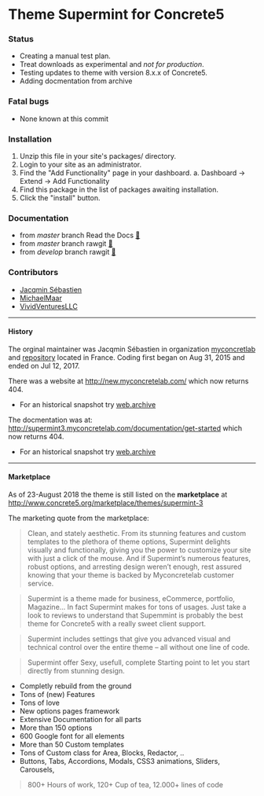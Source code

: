 # Theme Supermint for Concrete5

### Status
* Creating a manual test plan.
* Treat downloads as experimental and *not for production*.
* Testing updates to theme with version 8.x.x of Concrete5.
* Adding docmentation from archive

### Fatal bugs
* None known at this commit

### Installation
1. Unzip this file in your site's packages/ directory.
2. Login to your site as an administrator.
3. Find the "Add Functionality" page in your dashboard.
   a. Dashboard -> Extend -> Add Functionality 
4. Find this package in the list of packages awaiting installation.
5. Click the "install" button.

### Documentation
* from *master* branch Read the Docs [:link:](https://theme-supermint.readthedocs.io/en/latest/)
* from *master* branch rawgit [:link:](https://rawgit.com/VividVenturesLLC/theme_supermint/master/docs/build/html/index.html)
* from *develop* branch rawgit [:link:](https://rawgit.com/VividVenturesLLC/theme_supermint/develop/docs/build/html/index.html)

### Contributors
*  [Jacqmin Sébastien](https://github.com/myconcretelab)
*  [MichaelMaar](https://github.com/MichaelMaar/theme_supermint)
*  [VividVenturesLLC](https://github.com/VividVenturesLLC/theme_supermint)

-----

#### History

The orginal maintainer was Jacqmin Sébastien in organization [myconcretlab](https://github.com/myconcretelab) and [repository](https://github.com/myconcretelab/theme_supermint) located in France. Coding first began on Aug 31, 2015 and ended on Jul 12, 2017.

There was a website at
http://new.myconcretelab.com/
which now returns 404.

- For an historical snapshot try [web.archive](https://web.archive.org/web/20180324152300/http://new.myconcretelab.com/)

The docmentation was at:
http://supermint3.myconcretelab.com/documentation/get-started
which now returns 404.

- For an historical snapshot try [web.archive](https://web.archive.org/web/20170113174552/http://supermint3.myconcretelab.com:80/documentation/get-started)

-----
#### Marketplace
As of 23-August 2018 the theme is  still listed on the __marketplace__ at
http://www.concrete5.org/marketplace/themes/supermint-3

The marketing quote from the marketplace:

> Clean, and stately aesthetic. From its stunning features and custom templates to the plethora of theme options, Supermint delights visually and functionally, giving you the power to customize your site with just a click of the mouse. And if Supermint’s numerous features, robust options, and arresting design weren’t enough, rest assured knowing that your theme is backed by Myconcretelab customer service.

> Supermint is a theme made for business, eCommerce, portfolio, Magazine... In fact Supermint makes for tons of usages. Just take a look to reviews to understand that Supemmint is probably the best theme for Concrete5 with a really sweet client support.

> Supermint includes settings that give you advanced visual and technical control over the entire theme – all without one line of code.

> Supermint offer Sexy, usefull, complete Starting point to let you start directly from stunning design.

* Completly rebuild from the ground
* Tons of (new) Features
* Tons of love
* New options pages framework
* Extensive Documentation for all parts
* More than 150 options
* 600 Google font for all elements
* More than 50 Custom templates
* Tons of Custom class for Area, Blocks, Redactor, ..
* Buttons, Tabs, Accordions, Modals, CSS3 animations, Sliders, Carousels, 

> 800+ Hours of work, 120+ Cup of tea, 12.000+ lines of code